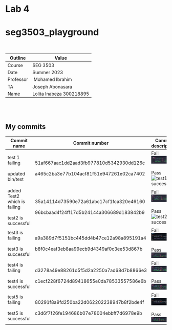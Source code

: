 # Lab 4
# seg3503_playground
 

| Outline | Value |
| --- | --- |
| Course | SEG 3503 |
| Date | Summer 2023 |
| Professor | Mohamed Ibrahim |
| TA | Joseph Abonasara  |
| Name | Lolita Inabeza 300218895|

<br>
<br>

## My commits

| Commit name | Commit number | Commit description |
| --- | --- | --- |
| test 1 failing <br> <br> updated bin/test| 51af667aac1dd2aad3fb977810d5342930dd126c <br> <br> a465c2ba3e77b104acf81f51e947261e02ca7402 | Fail <br> ![test1 fail](Photos/test1Fail.png) <br> <br> Pass <br> ![test1 success](Photos/test1success.png)|
| added Test2 which is failing  <br> <br> test2 is successful | 35a14114d73590e72a61abc17cf1fca320e46160 <br> <br> 96bcbaad4f24ff17d5b24144a306689d183842b9 | Fail <br> ![test2 fail](Photos/test2Fail.png) <br> <br> Pass <br> ![test2 success](Photos/test2success.png)|
| test3 is failing <br> <br> test3 is successful | a9a389d7f5151bc445dd4b47ce12a98a895191a4 <br> <br> b8f0c4eaf3eb8aa99ecb9d4349af0c3ee53d867b | Fail <br> ![test3 fail](Photos/test3Fail.png) <br> <br> Pass <br> ![test3 success](Photos/test3success.png) |
| test4 is failing <br> <br> test4 is successful | d3278a49e88261d5f5d2a2250a7ad68d7b8866e3 <br> <br> c1ecf228f6724d89418655e0da78533557586e6b | Fail <br> ![test4 fail](Photos/test4fail.png) <br> <br> Pass <br> ![test4 success](Photos/test4success.png) |
| test5 is failing <br> <br> test5 is successful | 80291f8a9fd250ba22d062202238947b8f2bde4f <br> <br> c3d6f7f26fe194686b07e78004ebbff7d6978e9b | Fail <br> ![test5 fail](Photos/test5Fail.png) <br><br> Pass <br> ![test5 success](Photos/test5success.png) |


